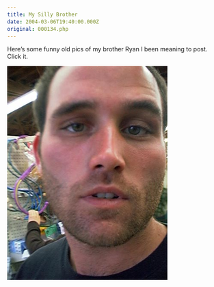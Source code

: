 ```yaml
---
title: My Silly Brother
date: 2004-03-06T19:40:00.000Z
original: 000134.php
---
```


Here’s some funny old pics of my brother Ryan I been meaning to post. Click it.

<p class="polaroid" style="--deg: -2deg"><img src="./ryan-0.jpg" /></p>


<!-- <div class="commentdivider"></div><span class="commentheader">2 Comments</span>



<div class="commentdivider">
<span class="commentauthorbox">Posted by <a href="http://www.pascal.com/cgi-bin/mt/mt-comments.cgi?__mode=red&id=610">Raba</a></span>
<span class="commentdatebox">Saturday, March  6, 2004</span>
<span class="commenttimebox"> 9:06 PM</span>
</div>
<div class="commentbody">Ryan is gay.</div>
<div class="commentdivider">
<span class="commentauthorbox">Posted by ryan</span>
<span class="commentdatebox">Monday, March 15, 2004</span>
<span class="commenttimebox"> 5:12 PM</span>
</div>
<div class="commentbody">F— you Raba-

Going by your name, I can’t tell what sex you are- you freak.  Raba?

You probably renamed yourself that because none of your friends cared enough to give you a nickname of your own.  When I get a break from my hectic schedule I’m gonna come hunt you down–so be looking over your shoulder-

One day I’ll be there; and I’ll pick you up out of the puddle of urine you’ve been sleeping in, and stomp your face right back down into the blood and piss soiled earth.

jus’ kiddin’</div>



 -->
